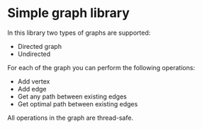 # Simple graph library

In this library two types of graphs are supported:
* Directed graph
* Undirected

For each of the graph you can perform the following operations:
* Add vertex
* Add edge
* Get any path between existing edges
* Get optimal path between existing edges

All operations in the graph are thread-safe.